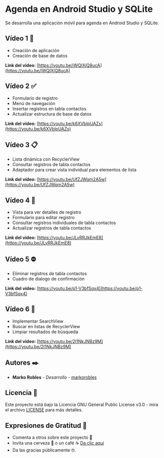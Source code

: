 # Agenda en Android Studio y SQLite
Se desarrolla una aplicación móvil para agenda en Android Studio y SQLite.

## Vídeo 1 📱
- Creación de aplicación
- Creación de base de datos

**Link del vídeo:** [https://youtu.be/iWQIXjQ8ucA](https://youtu.be/iWQIXjQ8ucA) 

## Vídeo 2 ✅
- Formulario de registro
- Menú de navegación
- Insertar registros en tabla contactos
- Actualizar estructura de base de datos

**Link del vídeo:** [https://youtu.be/k6XVblpUAZs](https://youtu.be/k6XVblpUAZs)

## Vídeo 3 📋
- Lista dinámica con RecyclerView
- Consultar registros de tabla contactos
- Adaptador para crear vista individual para elementos de lista

**Link del vídeo:** [https://youtu.be/UfZJWqm2A5w](https://youtu.be/UfZJWqm2A5w)

## Vídeo 4 📝
- Vista para ver detalles de registro
- Formulario para editar registro
- Consultar registros individuales de tabla contactos
- Actualizar registros de tabla contactos

**Link del vídeo:** [https://youtu.be/JLvRRJkEmE8](https://youtu.be/JLvRRJkEmE8) 

## Vídeo 5 ⛔
- Eliminar registros de tabla contactos
- Cuadro de dialogo de confirmación

**Link del vídeo:** [https://youtu.be/p1-V3bfSqx4](https://youtu.be/p1-V3bfSqx4) 

## Vídeo 6 🔎
- Implementar SearchView
- Buscar en listas de RecyclerView
- Limpiar resultados de búsqueda

**Link del vídeo:** [https://youtu.be/2I1NkJNBz9M](https://youtu.be/2I1NkJNBz9M) 


## Autores ✒️
- **Marko Robles** - *Desarrollo* - [markorobles](https://github.com/markorobles)

## Licencia 📄

Este proyecto está bajo la Licencia GNU General Public License v3.0 - mira el archivo [LICENSE](LICENSE) para más detalles.

## Expresiones de Gratitud 🎁

* Comenta a otros sobre este proyecto 📢
* Invita una cerveza 🍺 o un café ☕ [Da clic aquí](https://www.paypal.com/paypalme/markorobles?locale.x=es_XC.) 
* Da las gracias públicamente 🤓.
